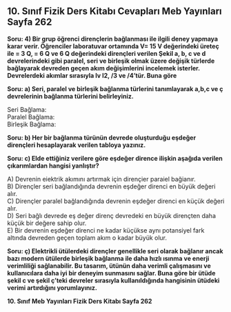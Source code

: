 ## 10. Sınıf Fizik Ders Kitabı Cevapları Meb Yayınları Sayfa 262

**Soru: 4) Bir grup öğrenci dirençlerin bağlanması ile ilgili deney yapmaya karar verir. Öğrenciler laboratuvar ortamında V= 15 V değerindeki üreteç ile = 3 Q, = 6 Q ve 6 Q değerindeki dirençleri verilen Şekil a, b, c ve d devrelerindeki gibi paralel, seri ve birleşik olmak üzere değişik türlerde bağlayarak devreden geçen akım değişimlerini incelemek isterler. Devrelerdeki akımlar sırasıyla Iv I2, /3 ve /4’tür. Buna göre**

**Soru: a) Seri, paralel ve birleşik bağlanma türlerini tanımlayarak a,b,c ve ç devrelerinin bağlanma türlerini belirleyiniz.**

Seri Bağlama:  
 Paralel Bağlama:  
 Birleşik Bağlama:

**Soru: b) Her bir bağlanma türünün devrede oluşturduğu eşdeğer dirençleri hesaplayarak verilen tabloya yazınız.**

**Soru: c) Elde ettiğiniz verilere göre eşdeğer dirence ilişkin aşağıda verilen çıkarımlardan hangisi yanlıştır?**

A) Devrenin eiektrik akımını artırmak için dirençier paraiel bağianır.  
 B) Dirençler seri bağlandığında devrenin eşdeğer direnci en büyük değeri alır.  
 C) Dirençler paralel bağlandığında devrenin eşdeğer direnci en küçük değeri alır.  
 D) Seri bağlı devrede eş değer direnç devredeki en büyük dirençten daha küçük bir değere sahip olur.  
 E) Bir devrenin eşdeğer direnci ne kadar küçükse aynı potansiyel fark altında devreden geçen toplam akım o kadar büyük olur.

**Soru: ç) Elektrikli ütülerdeki dirençler genellikle seri olarak bağlanır ancak bazı modern ütülerde birleşik bağlanma ile daha hızlı ısınma ve enerji verimliliği sağlanabilir. Bu tasarım, ütünün daha verimli çalışmasını ve kullanıcılara daha iyi bir deneyim sunmasını sağlar. Buna göre bir ütüde şekil c ve şekil ç’teki devreler sırasıyla kullanıldığında hangisinin ütüdeki verimi artırdığını yorumlayınız.**

**10. Sınıf Meb Yayınları Fizik Ders Kitabı Sayfa 262**